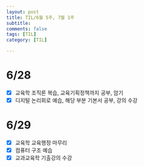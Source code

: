 ```yaml
---
layout: post
title: TIL/6월 5주, 7월 1주
subtitle: 
comments: false
tags: [TIL]
category: [TIL]

---
```


# 6/28
- [x] 교육학 조직론 복습, 교육기획정책까지 공부, 암기
- [x] 디지털 논리회로 예습, 해당 부분 기본서 공부, 강의 수강

# 6/29
- [x] 교육학 교육행정 마무리
- [x] 컴퓨터 구조 예습
- [x] 교과교육학 기출강의 수강   
